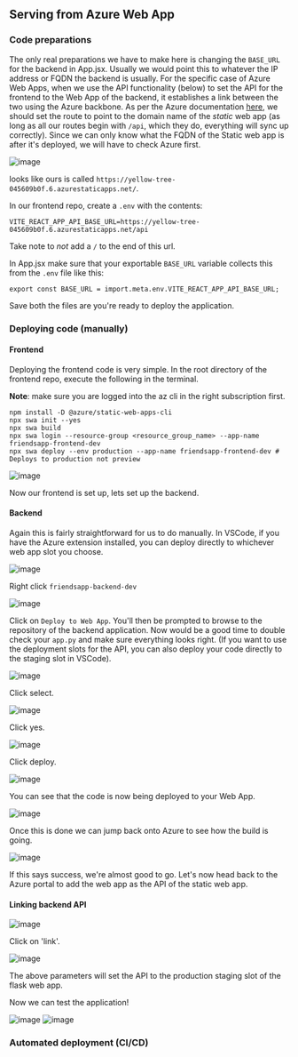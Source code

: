 ## Serving from Azure Web App
### Code preparations
The only real preparations we have to make here is changing the `BASE_URL` for the backend in App.jsx. Usually we would point this to whatever the IP address or FQDN the backend is usually. For the specific case of Azure Web Apps, when we use the API functionality (below) to set the API for the frontend to the Web App of the backend, it establishes a link between the two using the Azure backbone. As per the Azure documentation [here](https://learn.microsoft.com/en-us/azure/static-web-apps/apis-app-service), we should set the route to point to the domain name of the *static* web app (as long as all our routes begin with `/api`, which they do, everything will sync up correctly). Since we can only know what the FQDN of the Static web app is after it's deployed, we will have to check Azure first.

![image](https://github.com/user-attachments/assets/46414521-6d5c-4f16-8088-0dd2e4cf009f)

looks like ours is called `https://yellow-tree-045609b0f.6.azurestaticapps.net/`. 

In our frontend repo, create a `.env` with the contents:
```
VITE_REACT_APP_API_BASE_URL=https://yellow-tree-045609b0f.6.azurestaticapps.net/api
```
Take note to *not* add a `/` to the end of this url. 

In App.jsx make sure that your exportable `BASE_URL` variable collects this from the `.env` file like this:
```
export const BASE_URL = import.meta.env.VITE_REACT_APP_API_BASE_URL;
```
Save both the files are you're ready to deploy the application. 
### Deploying code (manually)
#### Frontend
Deploying the frontend code is very simple. In the root directory of the frontend repo, execute the following in the terminal.

**Note**: make sure you are logged into the az cli in the right subscription first.
```
npm install -D @azure/static-web-apps-cli
npx swa init --yes
npx swa build
npx swa login --resource-group <resource_group_name> --app-name friendsapp-frontend-dev
npx swa deploy --env production --app-name friendsapp-frontend-dev # Deploys to production not preview
```

![image](https://github.com/user-attachments/assets/b0f74356-373b-46cf-8fda-585518b77d17)

Now our frontend is set up, lets set up the backend.
#### Backend
Again this is fairly straightforward for us to do manually. In VSCode, if you have the Azure extension installed, you can deploy directly to whichever web app slot you choose.

![image](https://github.com/user-attachments/assets/202badf2-04c3-4829-83d1-bbfd525ecbb7)

Right click `friendsapp-backend-dev`

![image](https://github.com/user-attachments/assets/fb0daa4f-ad9a-4778-8d94-a858b0aab56d)

Click on `Deploy to Web App`. You'll then be prompted to browse to the repository of the backend application. Now would be a good time to double check your `app.py` and make sure everything looks right. (If you want to use the deployment slots for the API, you can also deploy your code directly to the staging slot in VSCode).

![image](https://github.com/user-attachments/assets/2dac7d8e-8351-4a02-acea-6828ae891a42)

Click select.

![image](https://github.com/user-attachments/assets/0998c52a-d957-44e2-8a72-855f951c86c4)

Click yes.

![image](https://github.com/user-attachments/assets/fd54c0cb-ca0f-4f80-a0e8-515e1f4a3afb)

Click deploy.

![image](https://github.com/user-attachments/assets/0dba977f-e72d-4a06-bf33-8c574560ebe3)

You can see that the code is now being deployed to your Web App.

![image](https://github.com/user-attachments/assets/460fbb23-9d25-42c6-a173-041b2b880c73)

Once this is done we can jump back onto Azure to see how the build is going.

![image](https://github.com/user-attachments/assets/731db2cd-e7c1-4b85-ad52-8da509f1d1c5)

If this says success, we're almost good to go. Let's now head back to the Azure portal to add the web app as the API of the static web app.

#### Linking backend API

![image](https://github.com/user-attachments/assets/65cde642-3874-49d1-9c3d-3830a8dc8eba)

Click on 'link'.

![image](https://github.com/user-attachments/assets/fad8cc47-f797-4684-99fe-925574c8e21c)

The above parameters will set the API to the production staging slot of the flask web app.

Now we can test the application!

![image](https://github.com/user-attachments/assets/c1c2d96b-4a81-4e45-8605-e66628386ee4)
![image](https://github.com/user-attachments/assets/45d7fb1d-6d8e-4ded-adba-9d2366f6a9c3)

### Automated deployment (CI/CD)













